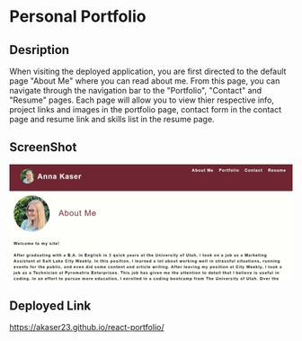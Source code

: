 # Personal Portfolio

## Desription
When visiting the deployed application, you are first directed to the default page "About Me" where you can read about me. From this page, you can navigate through the navigation bar to the "Portfolio", "Contact" and "Resume" pages. Each page will allow you to view thier respective info, project links and images in the portfolio page, contact form in the contact page and resume link and skills list in the resume page. 

## ScreenShot
![alt-text](https://github.com/akaser23/react-portfolio/blob/master/src/assets/img/Screenshot%202020-12-20%20200506.jpg?raw=true)

## Deployed Link
https://akaser23.github.io/react-portfolio/
